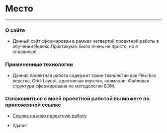 # Место

---

### О сайте
* Данный сайт сформирован в рамках четвертой проектной работы в обучении Яндекс.Практикума. Было очень не просто, но я справился!

### Примененные технологии
* Данная проектная работа содержит такие технологии как Flex-box верстка, Grid-Layout, адаптивная верстка, анимации. Файловая структура сформирована по методологии БЭМ.

### Ознакомиться с моей проектной работой вы можете по приложенной ссылке
* [Ссылка на мою проектную работу](https://ainur-v.github.io/mesto/)

* Удачи!